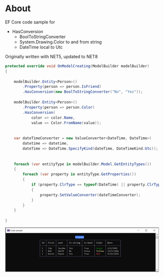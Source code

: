 ﻿# About

EF Core code sample for 

- HasConversion
    - BoolToStringConverter
    - System.Drawing.Color to and from string
    - DateTime local to Utc 


Originally written with NET5, updated to NET8

```csharp
protected override void OnModelCreating(ModelBuilder modelBuilder)
{

    modelBuilder.Entity<Person>()
        .Property(person => person.IsFriend)
        .HasConversion(new BoolToStringConverter("No", "Yes"));

    modelBuilder.Entity<Person>()
        .Property(person => person.Color)
        .HasConversion(
            color => color.Name,
            value => Color.FromName(value));


    var dateTimeConverter = new ValueConverter<DateTime, DateTime>(
        datetime => datetime,
        dateTime => DateTime.SpecifyKind(dateTime, DateTimeKind.Utc));


    foreach (var entityType in modelBuilder.Model.GetEntityTypes())
    {
        foreach (var property in entityType.GetProperties())
        {
            if (property.ClrType == typeof(DateTime) || property.ClrType == typeof(DateTime?))
            {
                property.SetValueConverter(dateTimeConverter);
            }
        }
    }

}
```

![Figure1](assets/Figure1.png)